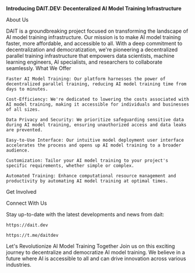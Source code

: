 **Introducing DAIT.DEV: Decenteralized AI Model Training Infrastructure**

About Us

DAIT is a groundbreaking project focused on transforming the landscape of AI model training infrastructure. Our mission is to make AI model training faster, more affordable, and accessible to all. With a deep commitment to decentralization and democratization, we're pioneering a decentralized parallel training infrastructure that empowers data scientists, machine learning engineers, AI specialists, and researchers to collaborate seamlessly.
What We Offer

    Faster AI Model Training: Our platform harnesses the power of decentralized parallel training, reducing AI model training time from days to minutes.

    Cost-Efficiency: We're dedicated to lowering the costs associated with AI model training, making it accessible for individuals and businesses of all sizes.

    Data Privacy and Security: We prioritize safeguarding sensitive data during AI model training, ensuring unauthorized access and data leaks are prevented.

    Easy-to-Use Interface: Our intuitive model deployment user interface accelerates the process and opens up AI model training to a broader audience.

    Customization: Tailor your AI model training to your project's specific requirements, whether simple or complex.

    Automated Training: Enhance computational resource management and productivity by automating AI model training at optimal times.

Get Involved

Connect With Us

Stay up-to-date with the latest developments and news from dait:

    https://dait.dev
    
    https://t.me/daitdev

Let's Revolutionize AI Model Training Together
Join us on this exciting journey to decentralize and democratize AI model training. We believe in a future where AI is accessible to all and can drive innovation across various industries.
